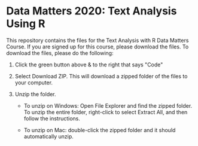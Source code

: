 # Data Matters 2020: Text Analysis Using R
This repository contains the files for the Text Analysis with R Data Matters Course. If you are signed up for this course, please download the files. To download the files, please do the following:

1. Click the green button above & to the right that says "Code"
2. Select Download ZIP. This will download a zipped folder of the files to your computer.
3. Unzip the folder.
   
   - To unzip on Windows: Open File Explorer and find the zipped folder. To unzip the entire folder, right-click to select Extract All, and then follow the instructions.
   
   - To unzip on Mac: double-click the zipped folder and it should automatically unzip.

